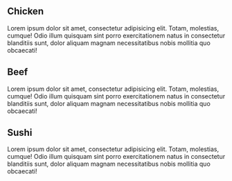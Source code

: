 <!DOCTYPE html>
<html>
<head>
    <meta charset="utf-8">
    <title>Our Menu </title>
    <style>
        .custom-box {
            width: 200px;
            height: 100px;
            background-color: #ccc; /* Gray background color */
            border: 2px solid #000; /* Black border */
            padding: 10px; /* Add some padding inside the box */
        }
    </style>
</head>

<body>
<section>
    <div id="box">
    <h2>Chicken</h2> 
    <div id="content">Lorem ipsum dolor sit amet, consectetur adipisicing elit. Totam, molestias, cumque! Odio illum quisquam sint porro exercitationem natus in consectetur blanditiis sunt, dolor aliquam magnam necessitatibus nobis mollitia quo obcaecati!</div>
          </div>
</section>

<section>
<div id="box">
    <h2>Beef</h2> 
    <div id="content">Lorem ipsum dolor sit amet, consectetur adipisicing elit. Totam, molestias, cumque! Odio illum quisquam sint porro exercitationem natus in consectetur blanditiis sunt, dolor aliquam magnam necessitatibus nobis mollitia quo obcaecati!</div>
          </div>
</section>

<section>
<div id="box">
    <h2>Sushi</h2> 
    <div id="content">Lorem ipsum dolor sit amet, consectetur adipisicing elit. Totam, molestias, cumque! Odio illum quisquam sint porro exercitationem natus in consectetur blanditiis sunt, dolor aliquam magnam necessitatibus nobis mollitia quo obcaecati!</div>
          </div>
</section>   

</body>

</html>
